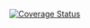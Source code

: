 [![Coverage Status](https://coveralls.io/repos/github/wangkekekexili/go-travis-test/badge.svg?branch=master)](https://coveralls.io/github/wangkekekexili/go-travis-test?branch=master)

